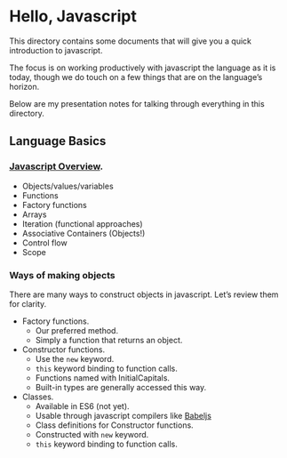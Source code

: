 Hello, Javascript
=================

This directory contains some documents that will give you a quick introduction to javascript.

The focus is on working productively with javascript the language as it is today, though we do touch on a few things that are on the language’s horizon.

Below are my presentation notes for talking through everything in this directory.

## Language Basics

### [Javascript Overview](javascript-overview.md).

- Objects/values/variables
- Functions
- Factory functions
- Arrays
- Iteration (functional approaches)
- Associative Containers (Objects!)
- Control flow
- Scope

### Ways of making objects

There are many ways to construct objects in javascript. Let’s review them for clarity.

- Factory functions.
  - Our preferred method.
  - Simply a function that returns an object.
- Constructor functions.
  - Use the `new` keyword.
  - `this` keyword binding to function calls.
  - Functions named with InitialCapitals.
  - Built-in types are generally accessed this way.
- Classes.
  - Available in ES6 (not yet).
  - Usable through javascript compilers like [Babeljs](http://babeljs.io/)
  - Class definitions for Constructor functions.
  - Constructed with `new` keyword.
  - `this` keyword binding to function calls.
